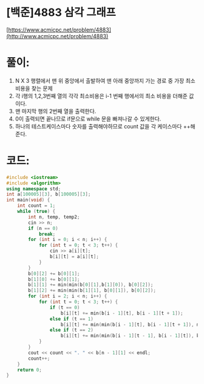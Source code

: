 # [백준]4883 삼각 그래프


[https://www.acmicpc.net/problem/4883](http://www.acmicpc.net/problem/4883)

# **풀이:**
1. N X 3 행렬에서 맨 위 중앙에서 출발하여 맨 아래 중앙까지 가는 경로 중 가장 최소 비용을 찾는 문제
2. 각 i행의 1,2,3번째 열의 각각 최소비용은 i-1 번째 행에서의 최소 비용을 더해준 값이다.
3. 맨 마지막 행의  2번째 열을 출력한다.
4. 0이 출력되면 끝나므로 if문으로 while 문을 빠져나갈 수 있게한다.
5. 하나의 테스트케이스마다 숫자를 출력해야하므로 count 값을 각 케이스마다 ++해준다.

# **코드:**

```c++
#include <iostream>
#include <algorithm>
using namespace std;
int a[100005][3], b[100005][3];
int main(void) {
	int count = 1;
	while (true) {
		int n, temp, temp2;
		cin >> n;
		if (n == 0)
			break;
		for (int i = 0; i < n; i++) {
			for (int t = 0; t < 3; t++) {
				cin >> a[i][t];
				b[i][t] = a[i][t];
			}
		}
		b[0][2] += b[0][1];
		b[1][0] += b[0][1];
		b[1][1] += min(min(b[0][1],b[1][0]), b[0][2]);
		b[1][2] += min(min(b[1][1], b[0][1]), b[0][2]);
		for (int i = 2; i < n; i++) {
			for (int t = 0; t < 3; t++) {
				if (t == 0)
					b[i][t] += min(b[i - 1][t], b[i - 1][t + 1]);
				else if (t == 1)
					b[i][t] += min(min(b[i - 1][t], b[i - 1][t + 1]), min(b[i - 1][t - 1], b[i][t - 1]));
				else if (t == 2)
					b[i][t] += min(min(b[i - 1][t - 1], b[i - 1][t]), b[i][t - 1]);
			}
		}
		cout << count << ". " << b[n - 1][1] << endl;
		count++;
	}
	return 0;
}
```


